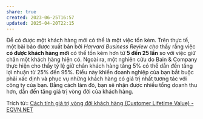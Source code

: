 ```yaml
---
share: true
created: 2023-06-25T16:57
updated: 2025-04-20T22:15
---
```

Để có được một khách hàng mới có thể là một việc tốn kém. Trên thực tế, một bài báo được xuất bản bởi _Harvard Business Review cho_ thấy rằng việc **có được khách hàng mới** có thể tốn kém hơn từ **5 đến 25 lần** so với việc giữ chân một khách hàng hiện có. Ngoài ra, một nghiên cứu do Bain & Company thực hiện cho thấy tỷ lệ giữ chân khách hàng tăng 5% có thể dẫn đến tăng lợi nhuận từ 25% đến 95%. Điều này khiến doanh nghiệp của bạn bắt buộc phải xác định và phục vụ những khách hàng có giá trị nhất tương tác với công ty của bạn. Bằng cách làm đó, bạn sẽ nhận được nhiều tổng doanh thu hơn, dẫn đến tăng giá trị vòng đời của khách hàng.

Trích từ:: [Cách tính giá trị vòng đời khách hàng (Customer Lifetime Value) - EQVN.NET](https://eqvn.net/cach-tinh-gia-tri-vong-doi-khach-hang-customer-lifetime-value/)
